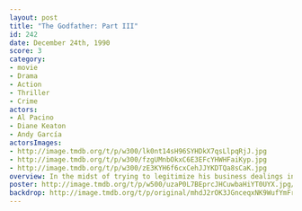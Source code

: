 ```yaml
---
layout: post
title: "The Godfather: Part III"
id: 242
date: December 24th, 1990
score: 3
category:
- movie
- Drama
- Action
- Thriller
- Crime
actors:
- Al Pacino
- Diane Keaton
- Andy García
actorsImages:
- http://image.tmdb.org/t/p/w300/lk0nt14sH96SYHDkX7qsLlpqRjJ.jpg
- http://image.tmdb.org/t/p/w300/fzgUMnbOkxC6E3EFcYHWHFaiKyp.jpg
- http://image.tmdb.org/t/p/w300/zE3KYH6f6cxCehJJYKDTQa8sCaK.jpg
overview: In the midst of trying to legitimize his business dealings in 1979 New York and Italy, aging mafia don Michael Corleone seeks forgiveness for his sins while taking a young protege under his wing.
poster: http://image.tmdb.org/t/p/w500/uzaP0L7BEprcJHCuwbaHiYT0UYX.jpg/
backdrop: http://image.tmdb.org/t/p/original/mhdJ2rOK3JGnceqxNK9WufYmFr7.jpg
---
```

